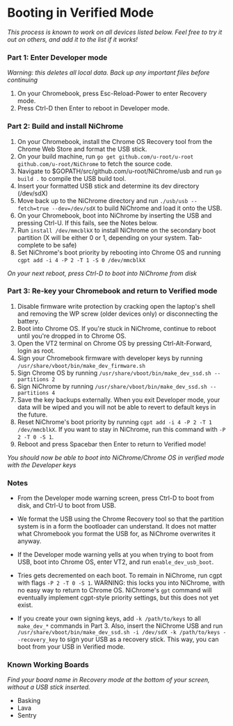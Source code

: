 # Booting in Verified Mode

*This process is known to work on all devices listed below. Feel free to try it out on others, and add it to the list if it works!*

### Part 1: Enter Developer mode
*Warning: this deletes all local data. Back up any important files before continuing*
  1. On your Chromebook, press Esc-Reload-Power to enter Recovery mode.
  2. Press Ctrl-D then Enter to reboot in Developer mode.

### Part 2: Build and install NiChrome
  1. On your Chromebook, install the Chrome OS Recovery tool from the Chrome Web Store and format the USB stick.
  2. On your build machine, run `go get github.com/u-root/u-root github.com/u-root/NiChrome` to fetch the source code.
  3. Navigate to $GOPATH/src/github.com/u-root/NiChrome/usb and run `go build .` to compile the USB build tool.
  4. Insert your formatted USB stick and determine its dev directory (/dev/sdX)
  5. Move back up to the NiChrome directory and run `./usb/usb --fetch=true --dev=/dev/sdX` to build NiChrome and load it onto the USB.
  6. On your Chromebook, boot into NiChrome by inserting the USB and pressing Ctrl-U. If this fails, see the Notes below.
  7. Run `install /dev/mmcblkX` to install NiChrome on the secondary boot partition (X will be either 0 or 1, depending on your system. Tab-complete to be safe)
  8. Set NiChrome's boot priority by rebooting into Chrome OS and running `cgpt add -i 4 -P 2 -T 1 -S 0 /dev/mmcblkX`

*On your next reboot, press Ctrl-D to boot into NiChrome from disk*

### Part 3: Re-key your Chromebook and return to Verified mode
  1. Disable firmware write protection by cracking open the laptop's shell and removing the WP screw (older devices only) or disconnecting the battery.
  2. Boot into Chrome OS. If you're stuck in NiChrome, continue to reboot until you're dropped in to Chrome OS.
  3. Open the VT2 terminal on Chrome OS by pressing Ctrl-Alt-Forward, login as root.
  4. Sign your Chromebook firmware with developer keys by running `/usr/share/vboot/bin/make_dev_firmware.sh`
  5. Sign Chrome OS by running `/usr/share/vboot/bin/make_dev_ssd.sh --partitions 2`
  5. Sign NiChrome by running `/usr/share/vboot/bin/make_dev_ssd.sh --partitions 4`
  6. Save the key backups externally. When you exit Developer mode, your data will be wiped and you will not be able to revert
     to default keys in the future.
  7. Reset NiChrome's boot priority by running `cgpt add -i 4 -P 2 -T 1 /dev/mmcblkX`. If you want to stay in NiChrome, run this command with `-P 2 -T 0 -S 1`.
  8. Reboot and press Spacebar then Enter to return to Verified mode!

*You should now be able to boot into NiChrome/Chrome OS in verified mode with the Developer keys*

### Notes
  * From the Developer mode warning screen, press Ctrl-D to boot from disk, and Ctrl-U to boot from USB.

  * We format the USB using the Chrome Recovery tool so that the partition system is in a form the bootloader can understand. It does not matter what Chromebook you format the USB for, as NiChrome overwrites it anyway.

  * If the Developer mode warning yells at you when trying to boot from USB, boot into Chrome OS, enter VT2, and run `enable_dev_usb_boot`.

  * Tries gets decremented on each boot. To remain in NiChrome, run cgpt with flags `-P 2 -T 0 -S 1`. WARNING: this locks you into NiChrome, with no easy way to return to Chrome OS. NiChrome's `gpt` command will eventually implement cgpt-style priority settings, but this does not yet exist.

  * If you create your own signing keys, add `-k /path/to/keys` to all `make_dev_*` commands in Part 3. Also, insert the NiChrome USB and run `/usr/share/vboot/bin/make_dev_ssd.sh -i /dev/sdX -k /path/to/keys --recovery_key` to sign your USB as a recovery stick. This way, you can boot from your USB in Verified mode.

### Known Working Boards

*Find your board name in Recovery mode at the bottom of your screen, without a USB stick inserted.*

  * Basking
  * Lava
  * Sentry
